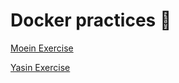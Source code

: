 # Docker practices :whale:

[Moein Exercise](/Session-003/exercise/Moein)

[Yasin Exercise](/Session-003/exercise/Yasin)